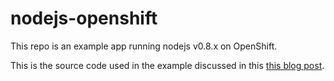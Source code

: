 # nodejs-openshift

This repo is an example app running nodejs v0.8.x on OpenShift.

This is the source code used in the example discussed in this
[this blog post](http://lupomontero.com/running-node-0-8-x-on-openshift/).
